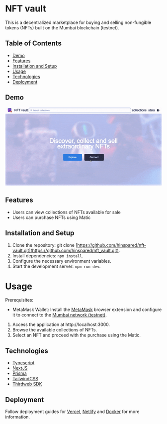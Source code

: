 # NFT vault

This is a decentralized marketplace for buying and selling non-fungible tokens (NFTs) built on the Mumbai blockchain (testnet).

## Table of Contents

- [Demo](#demo)
- [Features](#features)
- [Installation and Setup](#installation-and-setup)
- [Usage](#usage)
- [Technologies](#technologies)
- [Deployment](#deployment)

## Demo <a name="demo"></a>

![Demo](nft_vault_demo.gif)

## Features <a name="features"></a>

- Users can view collections of NFTs available for sale
- Users can purchase NFTs using Matic

## Installation and Setup <a name="installation-and-setup"></a>

1. Clone the repository: git clone [https://github.com/hinspared/nft-vault.git](https://github.com/hinspared/nft_vault.git).
2. Install dependencies: `npm install`.
3. Configure the necessary environment variables.
4. Start the development server: `npm run dev`.

# Usage <a name="usage"></a>

Prerequisites:

- MetaMask Wallet: Install the [MetaMask](https://metamask.io/) browser extension and configure it to connect to the [Mumbai network (testnet)](https://wiki.polygon.technology/docs/develop/metamask/config-polygon-on-metamask).

1. Access the application at http://localhost:3000.
2. Browse the available collections of NFTs.
3. Select an NFT and proceed with the purchase using the Matic.

## Technologies <a name="technologies"></a>

- [Typescript](https://www.typescriptlang.org)
- [NextJS](https://nextjs.org)
- [Prisma](https://prisma.io)
- [TailwindCSS](https://tailwindcss.com)
- [Thirdweb SDK](https://thirdweb.com)

## Deployment <a name="deployment"></a>

Follow deployment guides for [Vercel](https://create.t3.gg/en/deployment/vercel), [Netlify](https://create.t3.gg/en/deployment/netlify) and [Docker](https://create.t3.gg/en/deployment/docker) for more information.
